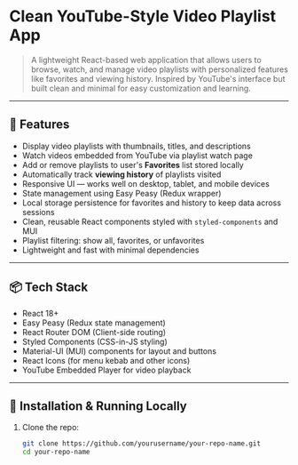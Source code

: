 # Clean YouTube-Style Video Playlist App

> A lightweight React-based web application that allows users to browse, watch, and manage video playlists with personalized features like favorites and viewing history. Inspired by YouTube's interface but built clean and minimal for easy customization and learning.

---

## 🚀 Features

- Display video playlists with thumbnails, titles, and descriptions
- Watch videos embedded from YouTube via playlist watch page
- Add or remove playlists to user's **Favorites** list stored locally
- Automatically track **viewing history** of playlists visited
- Responsive UI — works well on desktop, tablet, and mobile devices
- State management using Easy Peasy (Redux wrapper)
- Local storage persistence for favorites and history to keep data across sessions
- Clean, reusable React components styled with `styled-components` and MUI
- Playlist filtering: show all, favorites, or unfavorites
- Lightweight and fast with minimal dependencies

---

## 📦 Tech Stack

- React 18+
- Easy Peasy (Redux state management)
- React Router DOM (Client-side routing)
- Styled Components (CSS-in-JS styling)
- Material-UI (MUI) components for layout and buttons
- React Icons (for menu kebab and other icons)
- YouTube Embedded Player for video playback

---

## 🎯 Installation & Running Locally

1. Clone the repo:
   ```bash
   git clone https://github.com/yourusername/your-repo-name.git
   cd your-repo-name
   ```
